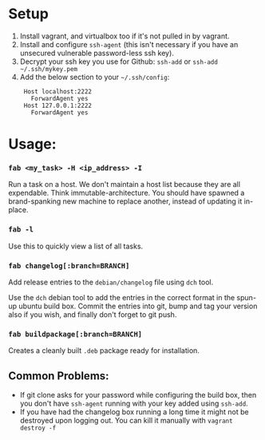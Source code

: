 # Setup

1. Install vagrant, and virtualbox too if it's not pulled in by vagrant.
2. Install and configure `ssh-agent` (this isn't necessary if you have
   an unsecured vulnerable password-less ssh key).
3. Decrypt your ssh key you use for Github: `ssh-add`
   or `ssh-add ~/.ssh/mykey.pem`
4. Add the below section to your `~/.ssh/config`:
   ```
    Host localhost:2222
      ForwardAgent yes
    Host 127.0.0.1:2222
      ForwardAgent yes
    ```

# Usage:

### `fab <my_task> -H <ip_address> -I`
Run a task on a host.  We don't maintain a host list because they are all
expendable. Think immutable-architecture. You should have spawned a
brand-spanking new machine to replace another, instead of updating
it in-place.

### `fab -l`
Use this to quickly view a list of all tasks.

### `fab changelog[:branch=BRANCH]`
Add release entries to the `debian/changelog` file using `dch` tool.

Use the `dch` debian tool to add the entries in the correct format
in the spun-up ubuntu build box. Commit the entries into git, bump
and tag your version also if you wish, and finally don't forget to
git push.

### `fab buildpackage[:branch=BRANCH]`
Creates a cleanly built `.deb` package ready for installation.

## Common Problems:
- If git clone asks for your password while configuring the build box,
  then you don't have `ssh-agent` running with your key added using
  `ssh-add`.
- If you have had the changelog box running a long time it might not
  be destroyed upon logging out. You can kill it manually with
  `vagrant destroy -f`
